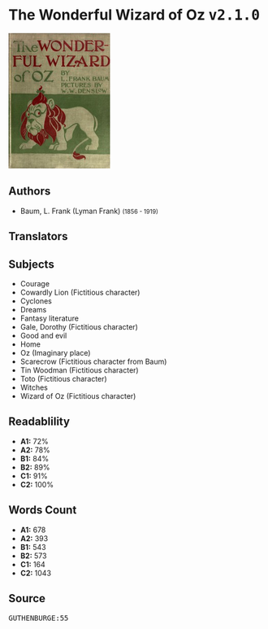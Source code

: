 # The Wonderful Wizard of Oz <kbd>v2.1.0</kbd>

![](./cover.medium.jpg "")

## Authors


 - Baum, L. Frank (Lyman Frank) <small>(1856 - 1919)</small>

## Translators



## Subjects


 - Courage
 - Cowardly Lion (Fictitious character)
 - Cyclones
 - Dreams
 - Fantasy literature
 - Gale, Dorothy (Fictitious character)
 - Good and evil
 - Home
 - Oz (Imaginary place)
 - Scarecrow (Fictitious character from Baum)
 - Tin Woodman (Fictitious character)
 - Toto (Fictitious character)
 - Witches
 - Wizard of Oz (Fictitious character)

## Readablility


 - **A1:** 72%
 - **A2:** 78%
 - **B1:** 84%
 - **B2:** 89%
 - **C1:** 91%
 - **C2:** 100%

## Words Count


 - **A1:** 678
 - **A2:** 393
 - **B1:** 543
 - **B2:** 573
 - **C1:** 164
 - **C2:** 1043

## Source


<kbd>GUTHENBURGE:55</kbd>
